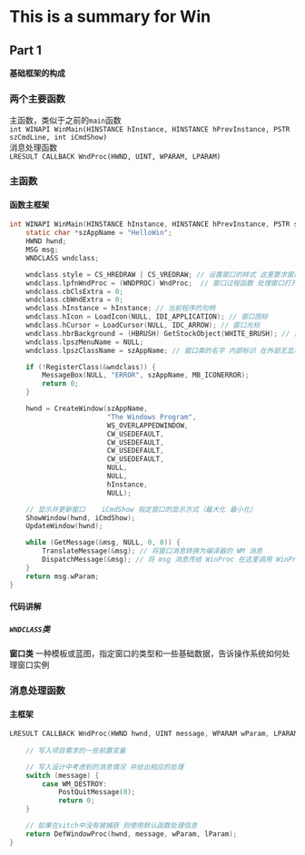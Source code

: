 # This is a summary for Win

## Part 1

**基础框架的构成**

### 两个主要函数
主函数，类似于之前的`main`函数  
`int WINAPI WinMain(HINSTANCE hInstance, HINSTANCE hPrevInstance, PSTR szCmdLine, int iCmdShow)`  
消息处理函数  
`LRESULT CALLBACK WndProc(HWND, UINT, WPARAM, LPARAM)`  

### 主函数

#### 函数主框架
```c
int WINAPI WinMain(HINSTANCE hInstance, HINSTANCE hPrevInstance, PSTR szCmdLine, int iCmdShow) {
    static char *szAppName = "HelloWin";
    HWND hwnd;
    MSG msg;
    WNDCLASS wndclass;

    wndclass.style = CS_HREDRAW | CS_VREDRAW; // 设置窗口的样式 这里要求窗口长宽变化时都强制重绘 等价于在窗口大小变化是给WndProc函数一个WM_PAINT消息
    wndclass.lpfnWndProc = (WNDPROC) WndProc;  // 窗口过程函数 处理窗口打开时的窗口消息（如键盘，鼠标操作）
    wndclass.cbClsExtra = 0;
    wndclass.cbWndExtra = 0;
    wndclass.hInstance = hInstance; // 当前程序的句柄
    wndclass.hIcon = LoadIcon(NULL, IDI_APPLICATION); // 窗口图标
    wndclass.hCursor = LoadCursor(NULL, IDC_ARROW); // 窗口光标
    wndclass.hbrBackground = (HBRUSH) GetStockObject(WHITE_BRUSH); // 窗口背景颜色
    wndclass.lpszMenuName = NULL;
    wndclass.lpszClassName = szAppName; // 窗口类的名字 内部标识 在外部无显示 用于区分窗口类别（在有多窗口的时候）

    if (!RegisterClass(&wndclass)) {
        MessageBox(NULL, "ERROR", szAppName, MB_ICONERROR);
        return 0;
    }

    hwnd = CreateWindow(szAppName,
                        "The Windows Program",
                        WS_OVERLAPPEDWINDOW,
                        CW_USEDEFAULT,
                        CW_USEDEFAULT,
                        CW_USEDEFAULT,
                        CW_USEDEFAULT,
                        NULL,
                        NULL,
                        hInstance,
                        NULL);

    // 显示并更新窗口    iCmdShow 指定窗口的显示方式（最大化 最小化）
    ShowWindow(hwnd, iCmdShow);
    UpdateWindow(hwnd);

    while (GetMessage(&msg, NULL, 0, 0)) {
        TranslateMessage(&msg); // 将窗口消息转换为编译器的 WM 消息
        DispatchMessage(&msg); // 将 msg 消息传给 WinProc 在这里调用 WinProc函数 (wndclass.lpfnWndProc 指定的函数)
    }
    return msg.wParam;
}
```

#### 代码讲解

##### `WNDCLASS`类
**窗口类** 一种模板或蓝图，指定窗口的类型和一些基础数据，告诉操作系统如何处理窗口实例




### 消息处理函数

#### 主框架
```c
LRESULT CALLBACK WndProc(HWND hwnd, UINT message, WPARAM wParam, LPARAM lParam) {
  
    // 写入项目需求的一些前置变量

    // 写入设计中考虑到的消息情况 并给出相应的处理
    switch (message) {
        case WM_DESTROY:
            PostQuitMessage(0);
            return 0;
    }

    // 如果在sitch中没有被捕获 则使用默认函数处理信息
    return DefWindowProc(hwnd, message, wParam, lParam);
}
```